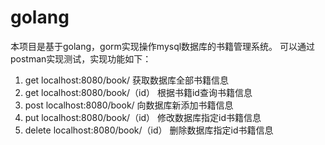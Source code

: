 # golang
本项目是基于golang，gorm实现操作mysql数据库的书籍管理系统。
可以通过postman实现测试，实现功能如下：
1. get    localhost:8080/book/        获取数据库全部书籍信息
2. get    localhost:8080/book/（id）  根据书籍id查询书籍信息
3. post   localhost:8080/book/        向数据库新添加书籍信息
4. put    localhost:8080/book/（id）  修改数据库指定id书籍信息 
5. delete localhost:8080/book/（id）  删除数据库指定id书籍信息
